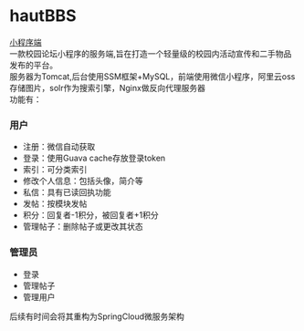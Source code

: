 # hautBBS
[小程序端](https://github.com/coldcoder126/wx_hautBBS.git)   
一款校园论坛小程序的服务端,旨在打造一个轻量级的校园内活动宣传和二手物品发布的平台。  
服务器为Tomcat,后台使用SSM框架+MySQL，前端使用微信小程序，阿里云oss存储图片，solr作为搜索引擎，Nginx做反向代理服务器  
功能有： 

### 用户
- 注册：微信自动获取  
- 登录：使用Guava cache存放登录token  
- 索引：可分类索引  
- 修改个人信息：包括头像，简介等  
- 私信：具有已读回执功能  
- 发帖：按模块发帖  
- 积分：回复者-1积分，被回复者+1积分   
- 管理帖子：删除帖子或更改其状态  

### 管理员
- 登录
- 管理帖子
- 管理用户

后续有时间会将其重构为SpringCloud微服务架构
